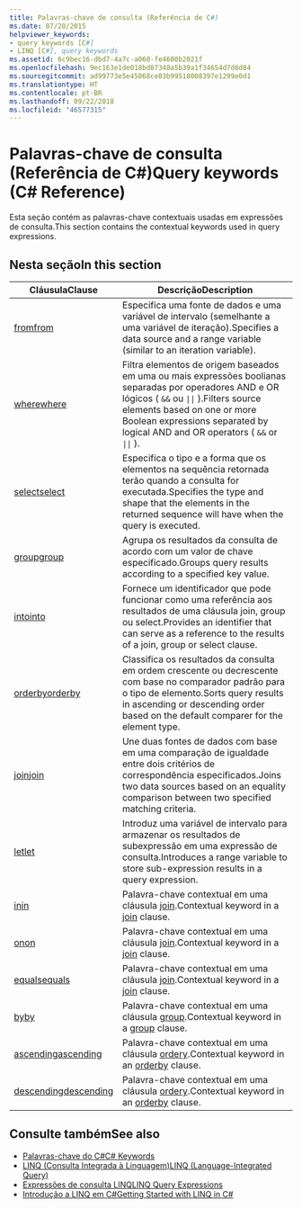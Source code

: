 ```yaml
---
title: Palavras-chave de consulta (Referência de C#)
ms.date: 07/20/2015
helpviewer_keywords:
- query keywords [C#]
- LINQ [C#], query keywords
ms.assetid: 6c9bec16-dbd7-4a7c-a060-fe4600b2021f
ms.openlocfilehash: 9ec163e1de018bd87348a5b39a1f34654d7d6d84
ms.sourcegitcommit: ad99773e5e45068ce03b99518008397e1299e0d1
ms.translationtype: HT
ms.contentlocale: pt-BR
ms.lasthandoff: 09/22/2018
ms.locfileid: "46577315"
---
```

# <a name="query-keywords-c-reference"></a><span data-ttu-id="72860-102">Palavras-chave de consulta (Referência de C#)</span><span class="sxs-lookup"><span data-stu-id="72860-102">Query keywords (C# Reference)</span></span>

<span data-ttu-id="72860-103">Esta seção contém as palavras-chave contextuais usadas em expressões de consulta.</span><span class="sxs-lookup"><span data-stu-id="72860-103">This section contains the contextual keywords used in query expressions.</span></span>

## <a name="in-this-section"></a><span data-ttu-id="72860-104">Nesta seção</span><span class="sxs-lookup"><span data-stu-id="72860-104">In this section</span></span>

|<span data-ttu-id="72860-105">Cláusula</span><span class="sxs-lookup"><span data-stu-id="72860-105">Clause</span></span>|<span data-ttu-id="72860-106">Descrição</span><span class="sxs-lookup"><span data-stu-id="72860-106">Description</span></span>|
|------------|-----------------|
|[<span data-ttu-id="72860-107">from</span><span class="sxs-lookup"><span data-stu-id="72860-107">from</span></span>](from-clause.md)|<span data-ttu-id="72860-108">Especifica uma fonte de dados e uma variável de intervalo (semelhante a uma variável de iteração).</span><span class="sxs-lookup"><span data-stu-id="72860-108">Specifies a data source and a range variable (similar to an iteration variable).</span></span>|
|[<span data-ttu-id="72860-109">where</span><span class="sxs-lookup"><span data-stu-id="72860-109">where</span></span>](where-clause.md)|<span data-ttu-id="72860-110">Filtra elementos de origem baseados em uma ou mais expressões boolianas separadas por operadores AND e OR lógicos ( `&&` ou <code>&#124;&#124;</code> ).</span><span class="sxs-lookup"><span data-stu-id="72860-110">Filters source elements based on one or more Boolean expressions separated by logical AND and OR operators ( `&&` or <code>&#124;&#124;</code> ).</span></span>|
|[<span data-ttu-id="72860-111">select</span><span class="sxs-lookup"><span data-stu-id="72860-111">select</span></span>](select-clause.md)|<span data-ttu-id="72860-112">Especifica o tipo e a forma que os elementos na sequência retornada terão quando a consulta for executada.</span><span class="sxs-lookup"><span data-stu-id="72860-112">Specifies the type and shape that the elements in the returned sequence will have when the query is executed.</span></span>|
|[<span data-ttu-id="72860-113">group</span><span class="sxs-lookup"><span data-stu-id="72860-113">group</span></span>](group-clause.md)|<span data-ttu-id="72860-114">Agrupa os resultados da consulta de acordo com um valor de chave especificado.</span><span class="sxs-lookup"><span data-stu-id="72860-114">Groups query results according to a specified key value.</span></span>|
|[<span data-ttu-id="72860-115">into</span><span class="sxs-lookup"><span data-stu-id="72860-115">into</span></span>](into.md)|<span data-ttu-id="72860-116">Fornece um identificador que pode funcionar como uma referência aos resultados de uma cláusula join, group ou select.</span><span class="sxs-lookup"><span data-stu-id="72860-116">Provides an identifier that can serve as a reference to the results of a join, group or select clause.</span></span>|
|[<span data-ttu-id="72860-117">orderby</span><span class="sxs-lookup"><span data-stu-id="72860-117">orderby</span></span>](orderby-clause.md)|<span data-ttu-id="72860-118">Classifica os resultados da consulta em ordem crescente ou decrescente com base no comparador padrão para o tipo de elemento.</span><span class="sxs-lookup"><span data-stu-id="72860-118">Sorts query results in ascending or descending order based on the default comparer for the element type.</span></span>|
|[<span data-ttu-id="72860-119">join</span><span class="sxs-lookup"><span data-stu-id="72860-119">join</span></span>](join-clause.md)|<span data-ttu-id="72860-120">Une duas fontes de dados com base em uma comparação de igualdade entre dois critérios de correspondência especificados.</span><span class="sxs-lookup"><span data-stu-id="72860-120">Joins two data sources based on an equality comparison between two specified matching criteria.</span></span>|
|[<span data-ttu-id="72860-121">let</span><span class="sxs-lookup"><span data-stu-id="72860-121">let</span></span>](let-clause.md)|<span data-ttu-id="72860-122">Introduz uma variável de intervalo para armazenar os resultados de subexpressão em uma expressão de consulta.</span><span class="sxs-lookup"><span data-stu-id="72860-122">Introduces a range variable to store sub-expression results in a query expression.</span></span>|
|[<span data-ttu-id="72860-123">in</span><span class="sxs-lookup"><span data-stu-id="72860-123">in</span></span>](in.md)|<span data-ttu-id="72860-124">Palavra-chave contextual em uma cláusula [join](join-clause.md).</span><span class="sxs-lookup"><span data-stu-id="72860-124">Contextual keyword in a [join](join-clause.md) clause.</span></span>|
|[<span data-ttu-id="72860-125">on</span><span class="sxs-lookup"><span data-stu-id="72860-125">on</span></span>](on.md)|<span data-ttu-id="72860-126">Palavra-chave contextual em uma cláusula [join](join-clause.md).</span><span class="sxs-lookup"><span data-stu-id="72860-126">Contextual keyword in a [join](join-clause.md) clause.</span></span>|
|[<span data-ttu-id="72860-127">equals</span><span class="sxs-lookup"><span data-stu-id="72860-127">equals</span></span>](equals.md)|<span data-ttu-id="72860-128">Palavra-chave contextual em uma cláusula [join](join-clause.md).</span><span class="sxs-lookup"><span data-stu-id="72860-128">Contextual keyword in a [join](join-clause.md) clause.</span></span>|
|[<span data-ttu-id="72860-129">by</span><span class="sxs-lookup"><span data-stu-id="72860-129">by</span></span>](by.md)|<span data-ttu-id="72860-130">Palavra-chave contextual em uma cláusula [group](group-clause.md).</span><span class="sxs-lookup"><span data-stu-id="72860-130">Contextual keyword in a [group](group-clause.md) clause.</span></span>|
|[<span data-ttu-id="72860-131">ascending</span><span class="sxs-lookup"><span data-stu-id="72860-131">ascending</span></span>](ascending.md)|<span data-ttu-id="72860-132">Palavra-chave contextual em uma cláusula [ordery](orderby-clause.md).</span><span class="sxs-lookup"><span data-stu-id="72860-132">Contextual keyword in an [orderby](orderby-clause.md) clause.</span></span>|
|[<span data-ttu-id="72860-133">descending</span><span class="sxs-lookup"><span data-stu-id="72860-133">descending</span></span>](descending.md)|<span data-ttu-id="72860-134">Palavra-chave contextual em uma cláusula [ordery](orderby-clause.md).</span><span class="sxs-lookup"><span data-stu-id="72860-134">Contextual keyword in an [orderby](orderby-clause.md) clause.</span></span>|

## <a name="see-also"></a><span data-ttu-id="72860-135">Consulte também</span><span class="sxs-lookup"><span data-stu-id="72860-135">See also</span></span>

- [<span data-ttu-id="72860-136">Palavras-chave do C#</span><span class="sxs-lookup"><span data-stu-id="72860-136">C# Keywords</span></span>](index.md)
- [<span data-ttu-id="72860-137">LINQ (Consulta Integrada à Linguagem)</span><span class="sxs-lookup"><span data-stu-id="72860-137">LINQ (Language-Integrated Query)</span></span>](../../programming-guide/concepts/linq/index.md)
- [<span data-ttu-id="72860-138">Expressões de consulta LINQ</span><span class="sxs-lookup"><span data-stu-id="72860-138">LINQ Query Expressions</span></span>](../../../csharp/programming-guide/linq-query-expressions/index.md)
- [<span data-ttu-id="72860-139">Introdução a LINQ em C#</span><span class="sxs-lookup"><span data-stu-id="72860-139">Getting Started with LINQ in C#</span></span>](../../../csharp/programming-guide/concepts/linq/getting-started-with-linq.md)